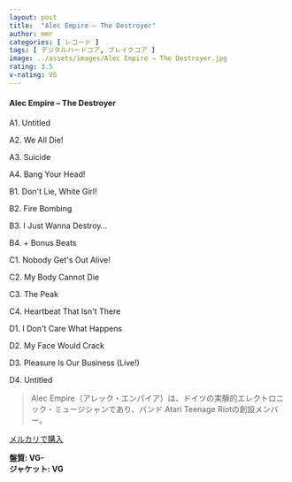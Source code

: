 ```yaml
---
layout: post
title:  "Alec Empire – The Destroyer"
author: mmr
categories: [ レコード ]
tags: [ デジタルハードコア, ブレイクコア ]
image: ../assets/images/Alec Empire – The Destroyer.jpg
rating: 3.5
v-rating: VG
---
```


#### Alec Empire – The Destroyer

A1. Untitled

A2. We All Die!

A3. Suicide

A4. Bang Your Head!

B1. Don't Lie, White Girl!

B2. Fire Bombing

B3. I Just Wanna Destroy…

B4. + Bonus Beats

C1. Nobody Get's Out Alive!

C2. My Body Cannot Die

C3. The Peak

C4. Heartbeat That Isn't There

D1. I Don't Care What Happens

D2. My Face Would Crack

D3. Pleasure Is Our Business (Live!)

D4. Untitled

> Alec Empire（アレック・エンパイア）は、ドイツの実験的エレクトロニック・ミュージシャンであり、バンド Atari Teenage Riotの創設メンバー。

[メルカリで購入](https://jp.mercari.com/item/m94890989911)

<div class="mt-4 mb-4 d-flex align-items-center">
<strong class="mr-1">盤質: VG-</strong>
</div>
<div class="mt-4 mb-4 d-flex align-items-center">
<strong class="mr-1">ジャケット: VG</strong>
</div>
